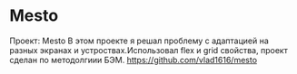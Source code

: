 # Mesto
Проект: Mesto
В этом проекте я решал проблему с адаптацией на разных экранах и устроствах.Использовал flex и grid свойства, проект сделан по методолгиии БЭМ.
https://github.com/vlad1616/mesto
